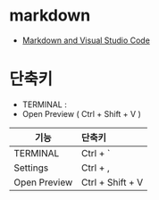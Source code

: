 # markdown
* [Markdown and Visual Studio Code](https://code.visualstudio.com/docs/languages/markdown) 


# 단축키
* TERMINAL : 
* Open Preview ( Ctrl + Shift + V )


| 기능                             | 단축키              |
| -------------------------------- | :------------------ |
| TERMINAL                         | Ctrl + `            |
| Settings                         | Ctrl + ,            |  
| Open Preview                     | Ctrl + Shift + V    | 